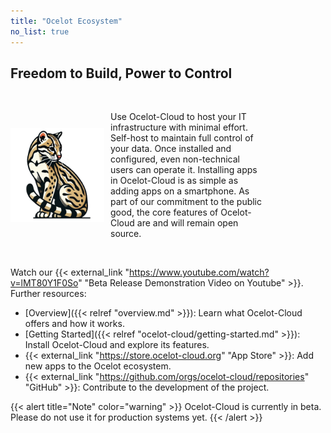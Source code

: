 ```yaml
---
title: "Ocelot Ecosystem"
no_list: true
---
```


## Freedom to Build, Power to Control

<br> 
<div style="display: flex; align-items: center; width: 80%;"> 
<img src="logo.png" alt="My Image" width="150" style="margin-right: 10px;"> 
<p>Use Ocelot-Cloud to host your IT infrastructure with minimal effort. Self-host to maintain full control of your data. Once installed and configured, even non-technical users can operate it. Installing apps in Ocelot-Cloud is as simple as adding apps on a smartphone. As part of our commitment to the public good, the core features of Ocelot-Cloud are and will remain open source.</p> 
</div> 
<br>

Watch our {{< external_link "https://www.youtube.com/watch?v=lMT80Y1F0So" "Beta Release Demonstration Video on Youtube" >}}. Further resources:
* [Overview]({{< relref "overview.md" >}}): Learn what Ocelot-Cloud offers and how it works.
* [Getting Started]({{< relref "ocelot-cloud/getting-started.md" >}}): Install Ocelot-Cloud and explore its features.
* {{< external_link "https://store.ocelot-cloud.org" "App Store" >}}: Add new apps to the Ocelot ecosystem.
* {{< external_link "https://github.com/orgs/ocelot-cloud/repositories" "GitHub" >}}: Contribute to the development of the project.

{{< alert title="Note" color="warning" >}} Ocelot-Cloud is currently in beta. Please do not use it for production systems yet.
{{< /alert >}}